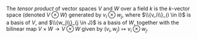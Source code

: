 The *tensor product* of vector spaces $V$ and $W$ over a field $k$ is the $k$-vector space (denoted $V \otimes W$) generated by $v_i \otimes w_j$, where $\\{v_i\\}_{i \in I}$ is a basis of $V$, and $\\{w_j\\}_{j \in J}$ is a basis of $W$, together with the bilinear map $V \times W \to V \otimes W$ given by $(v_i, w_j) \mapsto v_i \otimes w_j$.
